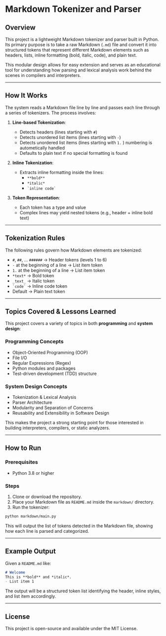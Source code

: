 # Markdown Tokenizer and Parser

## Overview

This project is a lightweight Markdown tokenizer and parser built in Python. Its primary purpose is to take a raw Markdown (`.md`) file and convert it into structured tokens that represent different Markdown elements such as headers, lists, inline formatting (bold, italic, code), and plain text.

This modular design allows for easy extension and serves as an educational tool for understanding how parsing and lexical analysis work behind the scenes in compilers and interpreters.

---

## How It Works

The system reads a Markdown file line by line and passes each line through a series of tokenizers. The process involves:

1. **Line-based Tokenization**:
   - Detects headers (lines starting with `#`)
   - Detects unordered list items (lines starting with `-`)
   - Detects unordered list items (lines starting with `1.` ) numbering is autometically handled
   - Defaults to plain text if no special formatting is found

2. **Inline Tokenization**:
   - Extracts inline formatting inside the lines:
     - `**bold**`
     - `*italic*`
     - `` `inline code` ``

3. **Token Representation**:
   - Each token has a type and value
   - Complex lines may yield nested tokens (e.g., header + inline bold text)

---

## Tokenization Rules

The following rules govern how Markdown elements are tokenized:

- `#`, `##`, ... `######` → Header tokens (levels 1 to 6)
- `-` at the beginning of a line → List item token
- `1.` at the beginning of a line → List item token
- `*text*` → Bold token
-  `_text_` → Italic token
- `` `code` `` → Inline code token
- Default → Plain text token

---

## Topics Covered & Lessons Learned

This project covers a variety of topics in both **programming** and **system design**:

### Programming Concepts
- Object-Oriented Programming (OOP)
- File I/O
- Regular Expressions (Regex)
- Python modules and packages
- Test-driven development (TDD) structure

### System Design Concepts
- Tokenization & Lexical Analysis
- Parser Architecture
- Modularity and Separation of Concerns
- Reusability and Extensibility in Software Design

This makes the project a strong starting point for those interested in building interpreters, compilers, or static analyzers.

---

## How to Run

### Prerequisites

- Python 3.8 or higher

### Steps

1. Clone or download the repository.
2. Place your Markdown file as `README.md` inside the `markdown/` directory.
3. Run the tokenizer:

```bash
python markdown/main.py
```

This will output the list of tokens detected in the Markdown file, showing how each line is parsed and categorized.

---

## Example Output

Given a `README.md` like:

```markdown
# Welcome
This is **bold** and *italic*.
- List item 1
```

The output will be a structured token list identifying the header, inline styles, and list item accordingly.

---

## License

This project is open-source and available under the MIT License.
